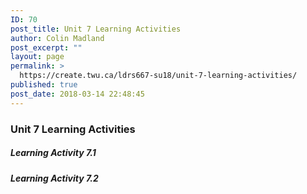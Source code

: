 ```yaml
---
ID: 70
post_title: Unit 7 Learning Activities
author: Colin Madland
post_excerpt: ""
layout: page
permalink: >
  https://create.twu.ca/ldrs667-su18/unit-7-learning-activities/
published: true
post_date: 2018-03-14 22:48:45
---
```

### Unit 7 Learning Activities

##### Learning Activity 7.1

##### Learning Activity 7.2